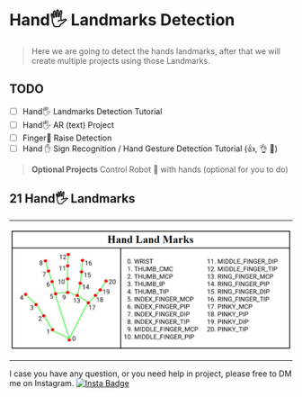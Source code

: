 # Hand🖐️ Landmarks Detection 

> Here we are going to detect the hands landmarks, after that we will create multiple projects using those Landmarks.

## TODO

- [ ] Hand🖐️ Landmarks Detection Tutorial
- [ ] Hand:raised_hand_with_fingers_splayed: AR (text) Project
- [ ] Finger🤞 Raise Detection
- [ ] Hand ✋ Sign Recognition / Hand Gesture Detection Tutorial (👍, 👌 🤙)

> **Optional Projects**
> Control Robot 🤖 with hands (optional for you to do)

## 21 Hand🖐️ Landmarks

---

![Landmarks Image](HandLandmarks.png)

---

I case you have any question, or you need help in project, please free to  DM me on Instagram.   <a href="https://www.instagram.com/aiphile17">
    <img src="https://img.shields.io/badge/Instagram-purple?style=for-the-badge&logo=Instagram&logoColor=white" height=20  alt="Insta Badge"/>